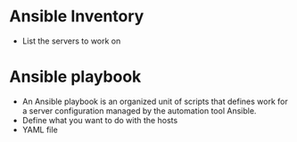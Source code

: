 # Ansible Inventory

  - List the servers to work on

# Ansible playbook

  - An Ansible playbook is an organized unit of scripts that
    defines work for a server configuration managed by the
    automation tool Ansible.
  - Define what you want to do with the hosts
  - YAML file
